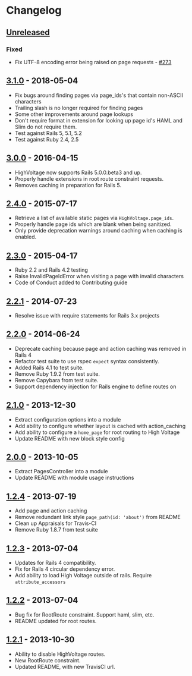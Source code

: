# Changelog

## [Unreleased]

### Fixed

+ Fix UTF-8 encoding error being raised on page requests - [#273]

## [3.1.0] - 2018-05-04

+ Fix bugs around finding pages via page_ids's that contain non-ASCII characters
+ Trailing slash is no longer required for finding pages
+ Some other improvements around page lookups
+ Don't require format in extension for looking up page id's HAML and Slim do
  not require them.
+ Test against Rails 5, 5.1, 5.2
+ Test against Ruby 2.4, 2.5

## [3.0.0] - 2016-04-15

+ HighVoltage now supports Rails 5.0.0.beta3 and up.
+ Properly handle extensions in root route constraint requests.
+ Removes caching in preparation for Rails 5.

## [2.4.0] - 2015-07-17

+ Retrieve a list of available static pages via `HighVoltage.page_ids`.
+ Properly handle page ids which are blank when being sanitized.
+ Only provide deprecation warnings around caching when caching is enabled.

## [2.3.0] - 2015-04-17

+ Ruby 2.2 and Rails 4.2 testing
+ Raise InvalidPageIdError when visiting a page with invalid characters
+ Code of Conduct added to Contributing guide

## [2.2.1] - 2014-07-23

+ Resolve issue with require statements for Rails 3.x projects

## [2.2.0] - 2014-06-24

+ Deprecate caching because page and action caching was removed in Rails 4
+ Refactor test suite to use rspec `expect` syntax consistently.
+ Added Rails 4.1 to test suite.
+ Remove Ruby 1.9.2 from test suite.
+ Remove Capybara from test suite.
+ Support dependency injection for Rails engine to define routes on

## [2.1.0] - 2013-12-30

+ Extract configuration options into a module
+ Add ability to configure whether layout is cached with action_caching
+ Add ability to configure a `home_page` for root routing to High Voltage
+ Update README with new block style config

## [2.0.0] - 2013-10-05

+ Extract PagesController into a module
+ Update README with module usage instructions

## [1.2.4] - 2013-07-19

+ Add page and action caching
+ Remove redundant link style `page_path(id: 'about')` from README
+ Clean up Appraisals for Travis-CI
+ Remove Ruby 1.8.7 from test suite

## [1.2.3] - 2013-07-04

+ Updates for Rails 4 compatibility.
+ Fix for Rails 4 circular dependency error.
+ Add ability to load High Voltage outside of rails. Require `attribute_accessors`

## [1.2.2] - 2013-07-04

+ Bug fix for RootRoute constraint. Support haml, slim, etc.
+ README updated for root routes.

## [1.2.1] - 2013-10-30

+ Ability to disable HighVoltage routes.
+ New RootRoute constraint.
+ Updated README, with new TravisCI url.

[Unreleased]: https://github.com/thoughtbot/high_voltage/compare/v3.1.0...HEAD
[3.1.0]: https://github.com/thoughtbot/high_voltage/compare/v3.0.0...v3.1.0
[3.0.0]: https://github.com/thoughtbot/high_voltage/compare/v2.4.0...v3.0.0
[2.4.0]: https://github.com/thoughtbot/high_voltage/compare/v2.3.0...v2.4.0
[2.3.0]: https://github.com/thoughtbot/high_voltage/compare/v2.2.1...v2.3.0
[2.2.1]: https://github.com/thoughtbot/high_voltage/compare/v2.2.0...v2.2.1
[2.2.0]: https://github.com/thoughtbot/high_voltage/compare/v2.1.0...v2.2.0
[2.1.0]: https://github.com/thoughtbot/high_voltage/compare/v2.0.0...v2.1.0
[2.0.0]: https://github.com/thoughtbot/high_voltage/compare/v1.2.4...v2.0.0
[1.2.4]: https://github.com/thoughtbot/high_voltage/compare/v1.2.3...v1.2.4
[1.2.3]: https://github.com/thoughtbot/high_voltage/compare/v1.2.2...v1.2.3
[1.2.2]: https://github.com/thoughtbot/high_voltage/compare/v1.2.1...v1.2.2
[1.2.1]: https://github.com/thoughtbot/high_voltage/compare/v1.2.0...v1.2.1

[#273]: https://github.com/thoughtbot/high_voltage/pull/273
